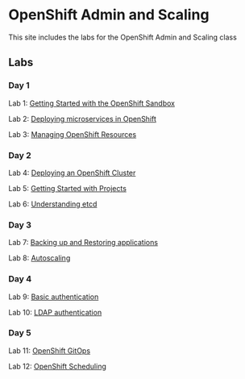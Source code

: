 # OpenShift Admin and Scaling

This site includes the labs for the OpenShift Admin and Scaling class


## Labs
### Day 1
Lab 1: [Getting Started with the OpenShift Sandbox](labs/openshift-sandbox)    

Lab 2: [Deploying microservices in OpenShift](labs/openshift-microservices)   

Lab 3: [Managing OpenShift Resources](https://developers.redhat.com/courses/foundations/manage-resource-objects)



### Day 2

Lab 4: [Deploying an OpenShift Cluster](labs/openshift-deploy)    

Lab 5: [Getting Started with Projects](labs/openshift-projects) 

Lab 6: [Understanding etcd](labs/openshift-etcd) 



### Day 3

Lab 7: [Backing up and Restoring applications](labs/openshift-oadp)   

Lab 8: [Autoscaling](labs/openshift-scaling)   



### Day 4  

Lab 9: [Basic authentication](labs/openshift-authentication)   

Lab 10: [LDAP authentication](labs/openshift-ldap)   



### Day 5 

Lab 11: [OpenShift GitOps](labs/openshift-gitops)   

Lab 12: [OpenShift Scheduling](labs/openshift-scheduling) 

  
